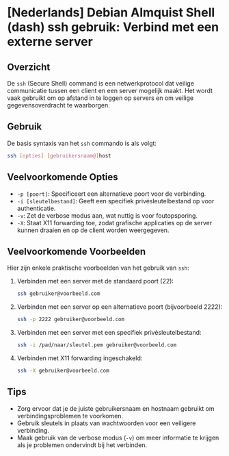 # [Nederlands] Debian Almquist Shell (dash) ssh gebruik: Verbind met een externe server

## Overzicht
De `ssh` (Secure Shell) command is een netwerkprotocol dat veilige communicatie tussen een client en een server mogelijk maakt. Het wordt vaak gebruikt om op afstand in te loggen op servers en om veilige gegevensoverdracht te waarborgen.

## Gebruik
De basis syntaxis van het `ssh` commando is als volgt:

```bash
ssh [opties] [gebruikersnaam@]host
```

## Veelvoorkomende Opties
- `-p [poort]`: Specificeert een alternatieve poort voor de verbinding.
- `-i [sleutelbestand]`: Geeft een specifiek privésleutelbestand op voor authenticatie.
- `-v`: Zet de verbose modus aan, wat nuttig is voor foutopsporing.
- `-X`: Staat X11 forwarding toe, zodat grafische applicaties op de server kunnen draaien en op de client worden weergegeven.

## Veelvoorkomende Voorbeelden
Hier zijn enkele praktische voorbeelden van het gebruik van `ssh`:

1. Verbinden met een server met de standaard poort (22):
   ```bash
   ssh gebruiker@voorbeeld.com
   ```

2. Verbinden met een server op een alternatieve poort (bijvoorbeeld 2222):
   ```bash
   ssh -p 2222 gebruiker@voorbeeld.com
   ```

3. Verbinden met een server met een specifiek privésleutelbestand:
   ```bash
   ssh -i /pad/naar/sleutel.pem gebruiker@voorbeeld.com
   ```

4. Verbinden met X11 forwarding ingeschakeld:
   ```bash
   ssh -X gebruiker@voorbeeld.com
   ```

## Tips
- Zorg ervoor dat je de juiste gebruikersnaam en hostnaam gebruikt om verbindingsproblemen te voorkomen.
- Gebruik sleutels in plaats van wachtwoorden voor een veiligere verbinding.
- Maak gebruik van de verbose modus (`-v`) om meer informatie te krijgen als je problemen ondervindt bij het verbinden.